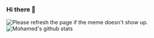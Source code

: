 ### Hi there 👋

<!--
**MohamedAymanN/MohamedAymanN** is a ✨ _special_ ✨ repository because its `README.md` (this file) appears on your GitHub profile.

Here are some ideas to get you started:

- 🔭 I’m currently working on ...
- 🌱 I’m currently learning ...
- 👯 I’m looking to collaborate on ...
- 🤔 I’m looking for help with ...
- 💬 Ask me about ...
- 📫 How to reach me: ...
- 😄 Pronouns: ...
- ⚡ Fun fact: ...
-->
<img src='https://random-memer.herokuapp.com/' title="Meme" alt="Please refresh the page if the meme doesn't show up.">

<br>

<img align="center" src="https://github-readme-stats.vercel.app/api?username=MohamedAymanN&show_icons=true&include_all_commits=true&theme=Dinky" alt="Mohamed's github stats" />
